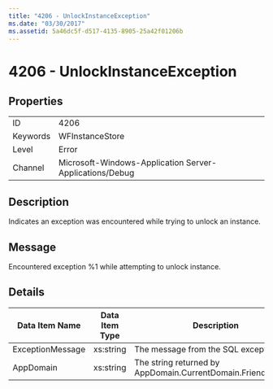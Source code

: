 ```yaml
---
title: "4206 - UnlockInstanceException"
ms.date: "03/30/2017"
ms.assetid: 5a46dc5f-d517-4135-8905-25a42f01206b
---
```

# 4206 - UnlockInstanceException

## Properties  
  
|||  
|-|-|  
|ID|4206|  
|Keywords|WFInstanceStore|  
|Level|Error|  
|Channel|Microsoft-Windows-Application Server-Applications/Debug|  
  
## Description  

 Indicates an exception was encountered while trying to unlock an instance.  
  
## Message  

 Encountered exception %1 while attempting to unlock instance.  
  
## Details  
  
|Data Item Name|Data Item Type|Description|  
|--------------------|--------------------|-----------------|  
|ExceptionMessage|xs:string|The message from the SQL exception.|  
|AppDomain|xs:string|The string returned by AppDomain.CurrentDomain.FriendlyName.|
